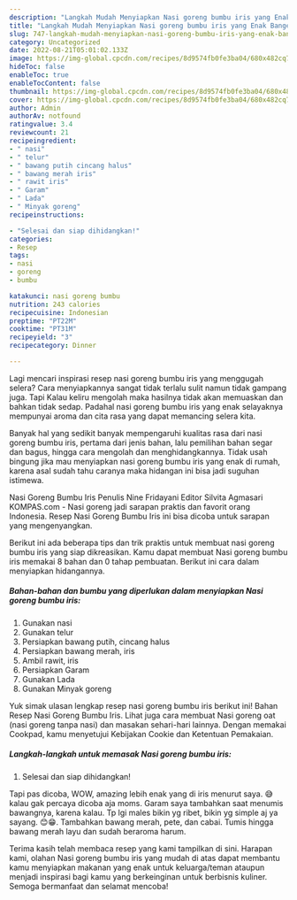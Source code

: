 ```yaml
---
description: "Langkah Mudah Menyiapkan Nasi goreng bumbu iris yang Enak Banget}"
title: "Langkah Mudah Menyiapkan Nasi goreng bumbu iris yang Enak Banget}"
slug: 747-langkah-mudah-menyiapkan-nasi-goreng-bumbu-iris-yang-enak-banget
category: Uncategorized
date: 2022-08-21T05:01:02.133Z
image: https://img-global.cpcdn.com/recipes/8d9574fb0fe3ba04/680x482cq70/nasi-goreng-bumbu-iris-foto-resep-utama.jpg
hideToc: false
enableToc: true
enableTocContent: false
thumbnail: https://img-global.cpcdn.com/recipes/8d9574fb0fe3ba04/680x482cq70/nasi-goreng-bumbu-iris-foto-resep-utama.jpg
cover: https://img-global.cpcdn.com/recipes/8d9574fb0fe3ba04/680x482cq70/nasi-goreng-bumbu-iris-foto-resep-utama.jpg
author: Admin
authorAv: notfound
ratingvalue: 3.4
reviewcount: 21
recipeingredient:
- " nasi"
- " telur"
- " bawang putih cincang halus"
- " bawang merah iris"
- " rawit iris"
- " Garam"
- " Lada"
- " Minyak goreng"
recipeinstructions:

- "Selesai dan siap dihidangkan!"
categories:
- Resep
tags:
- nasi
- goreng
- bumbu

katakunci: nasi goreng bumbu 
nutrition: 243 calories
recipecuisine: Indonesian
preptime: "PT22M"
cooktime: "PT31M"
recipeyield: "3"
recipecategory: Dinner

---
```



Lagi mencari inspirasi resep nasi goreng bumbu iris yang menggugah selera? Cara menyiapkannya sangat tidak terlalu sulit namun tidak gampang juga. Tapi Kalau keliru mengolah maka hasilnya tidak akan memuaskan dan bahkan tidak sedap. Padahal nasi goreng bumbu iris yang enak selayaknya mempunyai aroma dan cita rasa yang dapat memancing selera kita.


Banyak hal yang sedikit banyak mempengaruhi kualitas rasa dari nasi goreng bumbu iris, pertama dari jenis bahan, lalu pemilihan bahan segar dan bagus, hingga cara mengolah dan menghidangkannya. Tidak usah bingung jika mau menyiapkan nasi goreng bumbu iris yang enak di rumah, karena asal sudah tahu caranya maka hidangan ini bisa jadi suguhan istimewa.

Nasi Goreng Bumbu Iris Penulis Nine Fridayani Editor Silvita Agmasari KOMPAS.com - Nasi goreng jadi sarapan praktis dan favorit orang Indonesia. Resep Nasi Goreng Bumbu Iris ini bisa dicoba untuk sarapan yang mengenyangkan.


Berikut ini ada beberapa tips dan trik praktis untuk membuat nasi goreng bumbu iris yang siap dikreasikan. Kamu dapat membuat Nasi goreng bumbu iris memakai 8 bahan dan 0 tahap pembuatan. Berikut ini cara dalam menyiapkan hidangannya.

<!--inarticleads1-->

##### Bahan-bahan dan bumbu yang diperlukan dalam menyiapkan Nasi goreng bumbu iris:

1. Gunakan  nasi
1. Gunakan  telur
1. Persiapkan  bawang putih, cincang halus
1. Persiapkan  bawang merah, iris
1. Ambil  rawit, iris
1. Persiapkan  Garam
1. Gunakan  Lada
1. Gunakan  Minyak goreng


Yuk simak ulasan lengkap resep nasi goreng bumbu iris berikut ini! Bahan Resep Nasi Goreng Bumbu Iris. Lihat juga cara membuat Nasi goreng oat (nasi goreng tanpa nasi) dan masakan sehari-hari lainnya. Dengan memakai Cookpad, kamu menyetujui Kebijakan Cookie dan Ketentuan Pemakaian. 

<!--inarticleads2-->

##### Langkah-langkah untuk memasak Nasi goreng bumbu iris:


1. Selesai dan siap dihidangkan!

Tapi pas dicoba, WOW, amazing lebih enak yang di iris menurut saya. 😅 kalau gak percaya dicoba aja moms. Garam saya tambahkan saat menumis bawangnya, karena kalau. Tp lgi males bikin yg ribet, bikin yg simple aj ya sayang. 😊😁. Tambahkan bawang merah, pete, dan cabai. Tumis hingga bawang merah layu dan sudah beraroma harum. 

Terima kasih telah membaca resep yang kami tampilkan di sini. Harapan kami, olahan Nasi goreng bumbu iris yang mudah di atas dapat membantu kamu menyiapkan makanan yang enak untuk keluarga/teman ataupun menjadi inspirasi bagi kamu yang berkeinginan untuk berbisnis kuliner. Semoga bermanfaat dan selamat mencoba!
